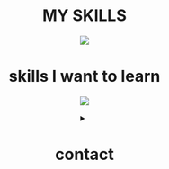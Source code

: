 <div align="center">
  <h1>MY SKILLS</h1>
  <p align="center">
    <a href="https://skillicons.dev">
      <img src="https://skillicons.dev/icons?i=cpp,rust,git,github,latex" />
    </a>
  </p>

  <h1>skills I want to learn</h1>
  <p align="center">
    <a href="https://skillicons.dev">
      <img src="https://skillicons.dev/icons?i=kotlin,haskell" />
    </a>
  </p>

<details>
  <summary><h1>contact<h1></summary> 
  <p align="center">
    <a href="https://www.discord.com/users/724520262787137556">
      <img src="https://skillicons.dev/icons?i=discord" />
      [![Discord](https://discord.c99.nl/widget/theme-3/724520262787137556.png)](https://www.discord.com/users/724520262787137556)
    </a>
  </p>
</details>


</div>
